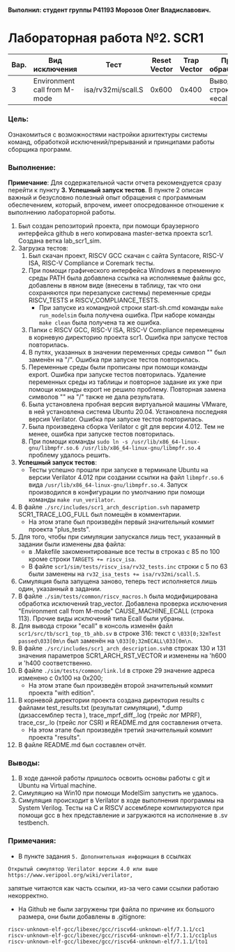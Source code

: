 #### Выполнил: студент группы P41193 Морозов Олег Владиславович.

# Лабораторная работа №2. SCR1

Вар. | Вид исключения | Тест | Reset Vector | Trap Vector | При обработке
---- | -------------- | ---- | ------------ | ----------- | ------------- 
3 | Environment call from M-mode | isa/rv32mi/scall.S | 0x600 | 0x400 | Вывод строки «ecall»

### Цель:
Ознакомиться с возможностями настройки архитектуры системы команд, обработкой исключений/прерываний и принципами работы сборщика программ.

### Выполнение:

**Примечание**: Для содержательной части отчета рекомендуется сразу перейти к пункту **3. Успешный запуск тестов**. В пункте 2 описан важный и безусловно полезный опыт обращения с программным обеспечением, который, впрочем, имеет опосредованное отношение к выполнению лабораторной работы.

1. Был создан репозиторий проекта, при помощи браузерного интерфейса github в него копирована master-ветка проекта scr1. Создана ветка lab_scr1_sim.
1. Загрузка тестов:
   1. Был скачан проект, RISCV GCC скачан с сайта Syntacore, RISC-V ISA, RISC-V Compliance и Coremark тесты.
   1. При помощи графического интерфейса Windows в переменную среды PATH была добавлена ссылка на исполняемые файлы gcc, добавлены в явном виде (внесены в таблицу, так что они сохраняются при перезапуске системы) переменные среды RISCV_TESTS и RISCV_COMPLIANCE_TESTS.
      * При запуске из командной строки start-sh.cmd команды `make run_modelsim` была получена ошибка. При наборе команды `make clean` была получена та же ошибка.
   1. Папки с RISCV GCC, RISC-V ISA, RISC-V Compliance перемещены в корневую директорию проекта scr1. Ошибка при запуске тестов повторилась.
   1. В путях, указанных в значении переменных среды символ "\" был заменён на "/". Ошибка при запуске тестов повторилась.
   1. Переменные среды были прописаны при помощи команды export. Ошибка при запуске тестов повторилась. Удаление переменных среды из таблицы и повторное задание их уже при помощи команды export не решило проблему. Повторная замена символов "\" на "/" также не дала результата.
   1. Была установлена пробная версия виртуальной машины VMware, в ней установлена система Ubuntu 20.04. Установлена последняя версия Verilator. Ошибка при запуске тестов повторилась.
   1. Была произведена сборка Verilator с git для версии 4.012. Тем не менее, ошибка при запуске тестов повторилась.
   1. При помощи команды `sudo ln -s /usr/lib/x86_64-linux-gnu/libmpfr.so.6 /usr/lib/x86_64-linux-gnu/libmpfr.so.4` проблему удалось решить.
1. **Успешный запуск тестов**:
   * Тесты успешно прошли при запуске в терминале Ubuntu на версии Verilator 4.012 при создании ссылки на файл `libmpfr.so.6` вида `/usr/lib/x86_64-linux-gnu/libmpfr.so.4`. Запуск производился в конфигурации по умолчанию при помощи команды `make run_verilator`.
1. В файле `./src/includes/scr1_arch_description.svh` параметр SCR1_TRACE_LOG_FULL был помещён в комментарии.
   * На этом этапе был произведён первый значительный коммит проекта "plus_tests".
1. Для того, чтобы при симуляции запускался лишь тест, указанный в задании были изменены два файла:
   * в .Makefile закоменнтированые все тесты в строказ с 85 по 100 кроме строки `TARGETS += riscv_isa`.
   * В файле `scr1/sim/tests/riscv_isa/rv32_tests.inc` строки с 5 по 63 были заменены на `rv32_isa_tests += isa/rv32mi/scall.S`.
1. Симуляция была запущена заново, теперь тест исполняется лишь один, указанный в задании.
1. В файле `./sim/tests/common/riscv_macros.h` была модифицирована обработка исключений trap_vector. Добавлена проверка исключения "Environment call from M-mode" CAUSE_MACHINE_ECALL (строка 113). Прочие виды исключений типа Ecall были убраны.
1. Для вывода строки "ecall" в консоль изменён файл `scr1/src/tb/scr1_top_tb_ahb.sv` в строке 316: текст с `\033[0;32mTest passed\033[0m\n` был заменён на `\033[0;32mECALL\033[0m\n`.
1. В файле `./src/includes/scr1_arch_description.svh`в строках 130 и 131 значения параметров SCR1_ARCH_RST_VECTOR и изменены на 'h600 и 'h400 соответственно.
1. В файле `./sim/tests/common/link.ld` в строке 29 значение адреса изменено с 0x100 на 0x200;
   * На этом этапе был произведён второй значительный коммит проекта "with edition".
1. В корневой директории проекта создана директория results с файлами test_results.txt (результат симуляции), *.dump (дизассемблер теста ), trace_mprf_diff_.log (трейс лог MPRF), trace_csr_.lo (трейс лог CSR) и README.md для составления отчета.
   * На этом этапе был произведён третий значительный коммит проекта "results".
1. В файле README.md был составлен отчёт.

### Выводы:
1. В ходе данной работы *пришлось* освоить основы работы с git и Ubuntu на Virtual machine.
  1. Симуляцию на Win10 при помощи ModelSim запустить не удалось.
1. Симуляция происходит в Verilator в ходе выполнения программы на System Verilog. Тесты на C и RISCV ассемблере компилируются при помощи gcc в hex представление и загружаются на исполнение в .sv testbench.

### Примечания:
 * В пункте задания `5. Дополнительная информация` в ссылках 
 ```GNU make версии 4.0 или выше https://www.gnu.org/software/make/, (Ссылки на внешний сайт.)
 Открытый симулятор Verilator версии 4.0 или выше https://www.veripool.org/wiki/verilator,
 ```
 запятые читаются как часть ссылки, из-за чего сами ссылки работаю некорректно.
* На Github не были загружены три файла по причине их большого размера, они были добавлены в .gitignore:
```
riscv-unknown-elf-gcc/libexec/gcc/riscv64-unknown-elf/7.1.1/cc1
riscv-unknown-elf-gcc/libexec/gcc/riscv64-unknown-elf/7.1.1/cc1plus
riscv-unknown-elf-gcc/libexec/gcc/riscv64-unknown-elf/7.1.1/lto1
```
